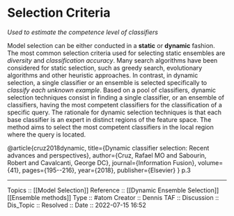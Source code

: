 # Selection Criteria
*Used to estimate the competence level of classifiers*

Model selection can be either conducted in a **static** or **dynamic** fashion.
The most common selection criteria used for selecting static ensembles are *diversity* and *classification accuracy*.
Many search algorithms have been considered for static selection, such as greedy search, evolutionary algorithms and other heuristic approaches.
In contrast, in dynamic selection, a single classifier or an ensemble is selected specifically to *classify each unknown example*. Based on a pool of classifiers, dynamic selection techniques consist in finding a single classifier, or an ensemble of classifiers, having the most competent classifiers for the classification of a specific query. The rationale for dynamic selection techniques is that each base classifier is an expert in distinct regions of the feature space. The method aims to select the most competent classifiers in the local region where the query is located.

@article{cruz2018dynamic,
  title={Dynamic classifier selection: Recent advances and perspectives},
  author={Cruz, Rafael MO and Sabourin, Robert and Cavalcanti, George DC},
  journal={Information Fusion},
  volume={41},
  pages={195--216},
  year={2018},
  publisher={Elsevier}
}
p.3

---
Topics :: [[Model Selection]]
Reference ::  [[Dynamic Ensemble Selection]] [[Ensemble methods]]
Type :: #atom
Creator :: Dennis
TAF ::
Discussion ::
Dis_Topic :: 
Resolved ::
Date :: 2022-07-15 16:52
